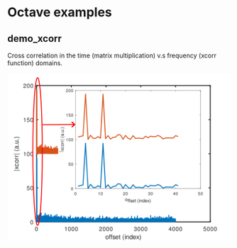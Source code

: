 # Octave examples

## demo_xcorr

Cross correlation in the time (matrix multiplication) v.s frequency (xcorr function) domains.

<img src="demo_xcorr.png">
